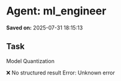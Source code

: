 # Agent: ml_engineer
**Saved on:** 2025-07-31 18:15:13

## Task
Model Quantization

❌ No structured result
Error: Unknown error

